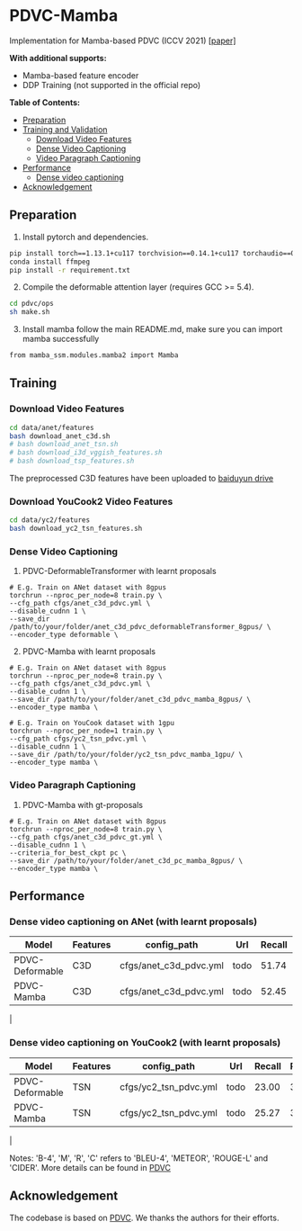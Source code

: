# PDVC-Mamba

Implementation for Mamba-based PDVC (ICCV 2021) 
[[paper]](https://arxiv.org/abs/2108.07781)

**With additional supports:**
* Mamba-based feature encoder
* DDP Training (not supported in the official repo)

**Table of Contents:**
* [Preparation](#preparation)
* [Training and Validation](#training-and-validation)
  + [Download Video Features](#download-video-features)
  + [Dense Video Captioning](#dense-video-captioning)
  + [Video Paragraph Captioning](#video-paragraph-captioning)
* [Performance](#performance)
  + [Dense video captioning](#dense-video-captioning)
* [Acknowledgement](#acknowledgement)


## Preparation
1. Install pytorch and dependencies.
```bash
pip install torch==1.13.1+cu117 torchvision==0.14.1+cu117 torchaudio==0.13.1 --extra-index-url https://download.pytorch.org/whl/cu117
conda install ffmpeg
pip install -r requirement.txt
```

2. Compile the deformable attention layer (requires GCC >= 5.4). 
```bash
cd pdvc/ops
sh make.sh
```

3. Install mamba follow the main README.md, make sure you can import mamba successfully
```bash
from mamba_ssm.modules.mamba2 import Mamba
```


## Training 

### Download Video Features

```bash
cd data/anet/features
bash download_anet_c3d.sh
# bash download_anet_tsn.sh
# bash download_i3d_vggish_features.sh
# bash download_tsp_features.sh
```


The preprocessed C3D features have been uploaded to [baiduyun drive](https://pan.baidu.com/s/1Ehvq1jNiJrhgA00mOG25zQ?pwd=fk2p)

### Download YouCook2 Video Features
```bash
cd data/yc2/features
bash download_yc2_tsn_features.sh
```


### Dense Video Captioning
1. PDVC-DeformableTransformer with learnt proposals
```
# E.g. Train on ANet dataset with 8gpus
torchrun --nproc_per_node=8 train.py \
--cfg_path cfgs/anet_c3d_pdvc.yml \ 
--disable_cudnn 1 \
--save_dir /path/to/your/folder/anet_c3d_pdvc_deformableTransformer_8gpus/ \
--encoder_type deformable \ 
```

2. PDVC-Mamba with learnt proposals

```
# E.g. Train on ANet dataset with 8gpus
torchrun --nproc_per_node=8 train.py \
--cfg_path cfgs/anet_c3d_pdvc.yml \ 
--disable_cudnn 1 \
--save_dir /path/to/your/folder/anet_c3d_pdvc_mamba_8gpus/ \
--encoder_type mamba \ 

```

```
# E.g. Train on YouCook dataset with 1gpu
torchrun --nproc_per_node=1 train.py \
--cfg_path cfgs/yc2_tsn_pdvc.yml \ 
--disable_cudnn 1 \
--save_dir /path/to/your/folder/yc2_tsn_pdvc_mamba_1gpu/ \
--encoder_type mamba \ 

```


### Video Paragraph Captioning
1. PDVC-Mamba with gt-proposals

```
# E.g. Train on ANet dataset with 8gpus
torchrun --nproc_per_node=8 train.py \
--cfg_path cfgs/anet_c3d_pdvc_gt.yml \ 
--disable_cudnn 1 \
--criteria_for_best_ckpt pc \
--save_dir /path/to/your/folder/anet_c3d_pc_mamba_8gpus/ \
--encoder_type mamba \ 
```

## Performance
### Dense video captioning on ANet (with learnt proposals)

|  Model | Features | config_path |   Url   | Recall | Precision |    B-4   | M | R |  C | SODA |
|  ----  |  ----    |   ----  |  ----  |  ----   |  ----  |   ----  |  ----  |  ----  |  ----  | ---- |
| PDVC-Deformable   | C3D  | cfgs/anet_c3d_pdvc.yml |  todo |  51.74   |  56.11  | 1.75  |  6.73  |  14.73  | 26.07  |  5.47  |
| PDVC-Mamba   | C3D  | cfgs/anet_c3d_pdvc.yml | todo  |  52.45   |  56.33  | 1.76 |  7.16 | 14.83 | 26.77 |   5.27  |   
| 

### Dense video captioning on YouCook2 (with learnt proposals)
|  Model | Features | config_path |   Url   | Recall | Precision |    B-4   | M | R |  C | SODA |
|  ----  |  ----    |   ----  |  ----  |  ----   |  ----  |   ----  |  ----  |  ----  |  ----  | ---- |
| PDVC-Deformable   | TSN  | cfgs/yc2_tsn_pdvc.yml |  todo |  23.00  |  31.12  | 0.73  |  4.25  |  9.31  | 20.48  |  4.02  |
| PDVC-Mamba   | TSN  | cfgs/yc2_tsn_pdvc.yml | todo  |  25.27   |  32.41  | 0.86 |  4.44 | 9.62 | 21.90 |  4.32  |
| 

Notes:
'B-4', 'M', 'R', 'C' refers to 'BLEU-4', 'METEOR', 'ROUGE-L' and 'CIDER'. More details can be found in [PDVC](https://github.com/ttengwang/PDVC/tree/main)

## Acknowledgement

The codebase is based on [PDVC](https://github.com/ttengwang/PDVC/tree/main).
We thanks the authors for their efforts.
